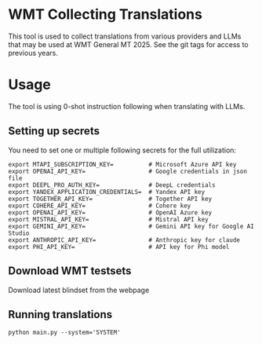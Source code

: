 # WMT Collecting Translations

This tool is used to collect translations from various providers and LLMs that may be used at WMT General MT 2025.
See the git tags for access to previous years.


# Usage

The tool is using 0-shot instruction following when translating with LLMs.

## Setting up secrets

You need to set one or multiple following secrets for the full utilization:

```
export MTAPI_SUBSCRIPTION_KEY=          # Microsoft Azure API key
export OPENAI_API_KEY=                  # Google credentials in json file
export DEEPL_PRO_AUTH_KEY=              # DeepL credentials
export YANDEX_APPLICATION_CREDENTIALS=  # Yandex API key
export TOGETHER_API_KEY=                # Together API key
export COHERE_API_KEY=                  # Cohere key
export OPENAI_API_KEY=                  # OpenAI Azure key
export MISTRAL_API_KEY=                 # Mistral API key
export GEMINI_API_KEY=                  # Gemini API key for Google AI Studio
export ANTHROPIC_API_KEY=               # Anthropic key for claude
export PHI_API_KEY=                     # API key for Phi model
```


## Download WMT testsets

Download latest blindset from the webpage

## Running translations

```
python main.py --system='SYSTEM'
```

